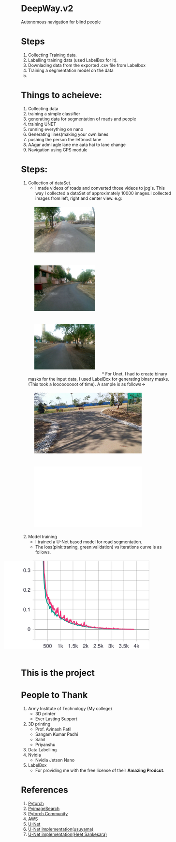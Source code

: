 # DeepWay.v2
Autonomous navigation for blind people
# Steps
1. Collecting Training data.
2. Labelling training data (used LabelBox for it).
3. Downlading data from the exported .csv file from Labelbox
4. Training a segmentation model on the data
5. 

# Things to acheieve:
1. Collecting data
2. training a simple classifier
3. generating data for segmentation of roads and people
4. training UNET
5. running everything on nano
6. Generating lines(making your own lanes
7. pushing the person the leftmost lane
8. AAgar admi agle lane me aata hai to lane change
9. Navigation using GPS module



# Steps:
1. Collection of dataSet.
    * I made videos of roads and converted those videos to jpg's. This way I collected a dataSet of approximately 10000 images.I collected images from left, right and center view. e.g:<br>
    <img src="readMe/left.jpg" height=150 style="padding:20px;"/>
    <img src="readMe/center.jpg" height=150 style="padding:20px;"/>
    <img src="readMe/right.jpg" height=150 style="padding:20px;"/>
    * For Unet, I had to create binary masks for the input data, I used LabelBox for generating binary masks. (This took a looooooooot of time). A sample is as follows-><br>
    <img src="readMe/12.jpg" height=200 style="padding:20px;"/>
    <img src="readMe/12.png" height=200 style="padding:20px;"/>
2. Model training
    * I trained a U-Net based model for road segmentation. 
    * The loss(pink:traning, green:validation) vs iterations curve is as follows.
    <img src="readMe/loss.svg" style="height=400px;padding:20px;margin-left:-100px;"/>
    
    



# This is the project

# People to Thank
1. Army Institute of Technology (My college)
    * 3D printer
    * Ever Lasting Support
2. 3D printing
    * Prof. Avinash Patil
    * Sangam Kumar Padhi
    * Sahil
    * Priyanshu
3. Data Labelling
4. Nvidia
    * Nvidia Jetson Nano
5. LabelBox
    * For providing me with the free license of their **Amazing Prodcut**.

# References
1. [Pytorch](https://pytorch.org/)
2. [PyimageSearch](https://www.pyimagesearch.com/)
3. [Pytorch Community](https://discuss.pytorch.org/)
4. [AWS](https://aws.amazon.com/)
5. [U-Net](https://arxiv.org/pdf/1505.04597.pdf)
6. [U-Net implementation(usuyama)](https://github.com/usuyama/pytorch-unet)
7. [U-Net implementation(Heet Sankesara)](https://towardsdatascience.com/u-net-b229b32b4a71)

